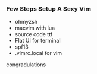 ### Few Steps Setup A Sexy Vim

* ohmyzsh
* macvim with lua
* source code ttf
* Flat UI for terminal
* spf13 
* .vimrc.local for vim

congradulations
